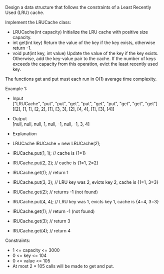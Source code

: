 Design a data structure that follows the constraints of a Least Recently Used (LRU) cache.

Implement the LRUCache class:

- LRUCache(int capacity) Initialize the LRU cache with positive size capacity.
- int get(int key) Return the value of the key if the key exists, otherwise return -1.
- void put(int key, int value) Update the value of the key if the key exists. Otherwise, add the key-value pair to the cache. If the number of keys exceeds the capacity from this operation, evict the least recently used key.

The functions get and put must each run in O(1) average time complexity.

Example 1:
- Input<br>
["LRUCache", "put", "put", "get", "put", "get", "put", "get", "get", "get"]<br>
[[2], [1, 1], [2, 2], [1], [3, 3], [2], [4, 4], [1], [3], [4]]
- Output<br>
[null, null, null, 1, null, -1, null, -1, 3, 4]

- Explanation
- LRUCache lRUCache = new LRUCache(2);
- lRUCache.put(1, 1); // cache is {1=1}
- lRUCache.put(2, 2); // cache is {1=1, 2=2}
- lRUCache.get(1);    // return 1
- lRUCache.put(3, 3); // LRU key was 2, evicts key 2, cache is {1=1, 3=3}
- lRUCache.get(2);    // returns -1 (not found)
- lRUCache.put(4, 4); // LRU key was 1, evicts key 1, cache is {4=4, 3=3}
- lRUCache.get(1);    // return -1 (not found)
- lRUCache.get(3);    // return 3
- lRUCache.get(4);    // return 4

Constraints:
- 1 <= capacity <= 3000
- 0 <= key <= 104
- 0 <= value <= 105
- At most 2 * 105 calls will be made to get and put.